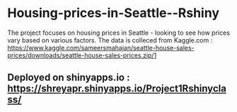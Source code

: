 # Housing-prices-in-Seattle--Rshiny
The project focuses on housing prices in Seattle - looking to see how prices vary based on various factors. The data is colleced from Kaggle.com : https://www.kaggle.com/sameersmahajan/seattle-house-sales-prices/downloads/seattle-house-sales-prices.zip/1

## Deployed on shinyapps.io : https://shreyapr.shinyapps.io/Project1Rshinyclass/
